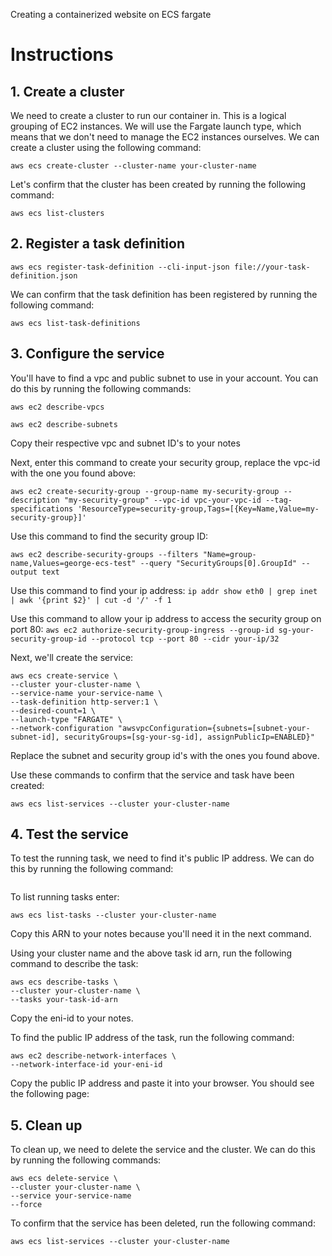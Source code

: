 Creating a containerized website on ECS fargate
# Instructions

## 1. Create a cluster
We need to create a cluster to run our container in. This is a logical grouping of EC2 instances. We will use the Fargate launch type, which means that we don't need to manage the EC2 instances ourselves.
We can create a cluster using the following command:
```
aws ecs create-cluster --cluster-name your-cluster-name
```
Let's confirm that the cluster has been created by running the following command:
```
aws ecs list-clusters
```

## 2. Register a task definition
```
aws ecs register-task-definition --cli-input-json file://your-task-definition.json
```
We can confirm that the task definition has been registered by running the following command:
```
aws ecs list-task-definitions
```

## 3. Configure the service
You'll have to find a vpc and public subnet to use in your account. You can do this by running the following commands:
```
aws ec2 describe-vpcs

aws ec2 describe-subnets
```
Copy their respective vpc and subnet ID's to your notes

Next, enter this command to create your security group, replace the vpc-id with the one you found above:
```
aws ec2 create-security-group --group-name my-security-group --description "my-security-group" --vpc-id vpc-your-vpc-id --tag-specifications 'ResourceType=security-group,Tags=[{Key=Name,Value=my-security-group}]'
```

Use this command to find the security group ID:
```
aws ec2 describe-security-groups --filters "Name=group-name,Values=george-ecs-test" --query "SecurityGroups[0].GroupId" --output text
```
Use this command to find your ip address:
```ip addr show eth0 | grep inet | awk '{print $2}' | cut -d '/' -f 1```

Use this command to allow your ip address to access the security group on port 80:
```aws ec2 authorize-security-group-ingress --group-id sg-your-security-group-id --protocol tcp --port 80 --cidr your-ip/32```

Next, we'll create the service:
```
aws ecs create-service \
--cluster your-cluster-name \
--service-name your-service-name \
--task-definition http-server:1 \
--desired-count=1 \
--launch-type "FARGATE" \
--network-configuration "awsvpcConfiguration={subnets=[subnet-your-subnet-id], securityGroups=[sg-your-sg-id], assignPublicIp=ENABLED}"
```
Replace the subnet and security group id's with the ones you found above.

Use these commands to confirm that the service and task have been created:
``` 
aws ecs list-services --cluster your-cluster-name

```

## 4. Test the service
To test the running task, we need to find it's public IP address. We can do this by running the following command:
```aws ecs describe-tasks --cluster your-cluster-name --tasks your-task-id --query "tasks[0].attachments[0].details[?name=='networkInterfaceId'].value" --output text
```

To list running tasks enter:
```
aws ecs list-tasks --cluster your-cluster-name
```
Copy this ARN to your notes because you'll need it in the next command.

Using your cluster name and the above task id arn, run the following command to describe the task:
```
aws ecs describe-tasks \
--cluster your-cluster-name \
--tasks your-task-id-arn
```
Copy the eni-id to your notes.

To find the public IP address of the task, run the following command:
```
aws ec2 describe-network-interfaces \
--network-interface-id your-eni-id
```
Copy the public IP address and paste it into your browser. You should see the following page:

## 5. Clean up
To clean up, we need to delete the service and the cluster. We can do this by running the following commands:
```
aws ecs delete-service \
--cluster your-cluster-name \
--service your-service-name
--force
```
To confirm that the service has been deleted, run the following command:
```
aws ecs list-services --cluster your-cluster-name
```
